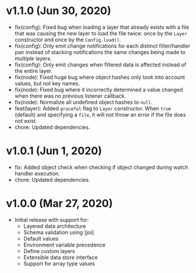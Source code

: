 # v1.1.0 (Jun 30, 2020)

 * fix(config): Fixed bug when loading a layer that already exists with a file that was causing the
   new layer to load the file twice: once by the `Layer` constructor and once by the
   `Config.load()`.
 * fix(config): Only emit change notifications for each distinct filter/handler pair instead of
   stacking notifications the same changes being made to multiple layers.
 * fix(config): Only emit changes when filtered data is affected instead of the entire layer.
 * fix(node): Fixed huge bug where object hashes only took into account values, but not key names.
 * fix(node): Fixed bug where it incorrectly determined a value changed when there was no previous
   listener callback.
 * fix(node): Normalize all undefined object hashes to `null`.
 * feat(layer): Added `graceful` flag to `Layer` constructor. When `true` (default) and specifying
   a `file`, it will not throw an error if the file does not exist.
 * chore: Updated dependencies.

# v1.0.1 (Jun 1, 2020)

 * fix: Added object check when checking if object changed during watch handler execution.
 * chore: Updated dependencies.

# v1.0.0 (Mar 27, 2020)

  * Initial release with support for:
    - Layered data architecture
    - Schema validation using [joi]
    - Default values
    - Environment variable precedence
    - Define custom layers
    - Extensible data store interface
    - Support for array type values
